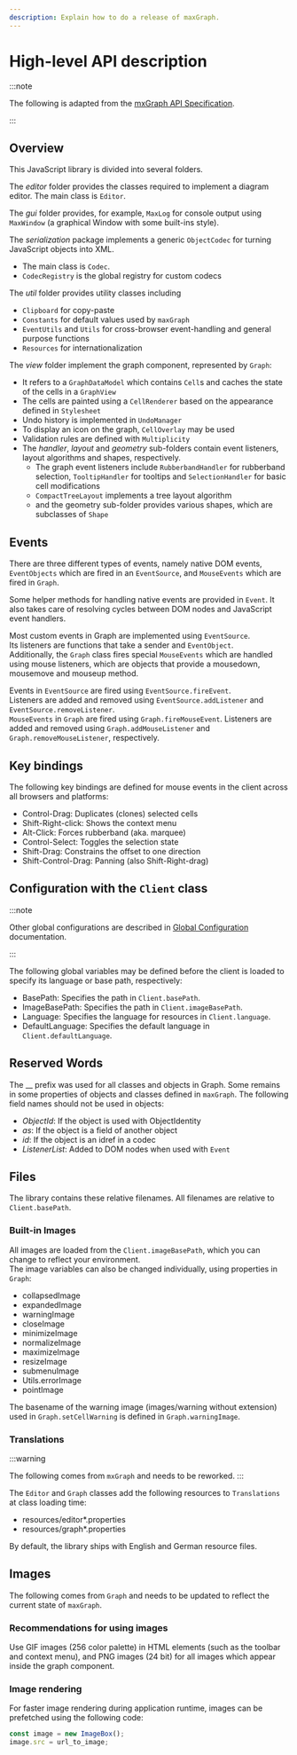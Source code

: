```yaml
---
description: Explain how to do a release of maxGraph.
---
```


# High-level API description

:::note

The following is adapted from the [mxGraph API Specification](ttps://github.com/jgraph/graph/blob/v4.2.2/javascript/src/js/index.txt).

:::

## Overview

This JavaScript library is divided into several folders.

The *editor* folder provides the classes required to implement a diagram editor.
The main class is `Editor`.

The *gui* folder provides, for example, `MaxLog` for console output using `MaxWindow` (a graphical Window with some built-ins style).

The *serialization* package implements a generic `ObjectCodec` for turning JavaScript objects into XML.
- The main class is `Codec`.
- `CodecRegistry` is the global registry for custom codecs

The *util* folder provides utility classes including
- `Clipboard` for copy-paste
- `Constants` for default values used by `maxGraph`
- `EventUtils` and `Utils` for cross-browser event-handling and general purpose functions
- `Resources` for internationalization

The *view* folder implement the graph component, represented by `Graph`:
- It refers to a `GraphDataModel` which contains `Cell`s and caches the state of the cells in a `GraphView`
- The cells are painted using a `CellRenderer` based on the appearance defined in `Stylesheet`
- Undo history is implemented in `UndoManager`
- To display an icon on the graph, `CellOverlay` may be used
- Validation rules are defined with `Multiplicity`
- The *handler*, *layout* and *geometry* sub-folders contain event listeners, layout algorithms and shapes, respectively.
  - The graph event listeners include `RubberbandHandler` for rubberband selection, `TooltipHandler` for tooltips and `SelectionHandler` for  basic cell modifications
  - `CompactTreeLayout` implements a tree layout algorithm
  -  and the geometry sub-folder provides various shapes, which are subclasses of `Shape`


## Events

There are three different types of events, namely native DOM events, `EventObjects` which are fired in an `EventSource`, and `MouseEvents` which are fired in `Graph`.

Some helper methods for handling native events are provided in `Event`.
It  also takes care of resolving cycles between DOM nodes and JavaScript event handlers.

Most custom events in Graph are implemented using `EventSource`. \
Its listeners are functions that take a sender and `EventObject`. \
Additionally, the `Graph` class fires special `MouseEvents` which are handled using mouse listeners, which are objects that provide a mousedown, mousemove and mouseup method.

Events in `EventSource` are fired using `EventSource.fireEvent`. \
Listeners are added and removed using `EventSource.addListener` and `EventSource.removeListener`. \
`MouseEvents` in `Graph` are fired using `Graph.fireMouseEvent`. Listeners are added and removed using `Graph.addMouseListener` and `Graph.removeMouseListener`, respectively.


## Key bindings

The following key bindings are defined for mouse events in the client across all browsers and platforms:
- Control-Drag: Duplicates (clones) selected cells
- Shift-Right-click: Shows the context menu
- Alt-Click: Forces rubberband (aka. marquee)
- Control-Select: Toggles the selection state
- Shift-Drag: Constrains the offset to one direction
- Shift-Control-Drag: Panning (also Shift-Right-drag)


## Configuration with the `Client` class

:::note

Other global configurations are described in [Global Configuration](../usage/global-configuration.md) documentation.

:::

The following global variables may be defined before the client is loaded to specify its language or base path, respectively:
- BasePath: Specifies the path in `Client.basePath`.
- ImageBasePath: Specifies the path in `Client.imageBasePath`.
- Language: Specifies the language for resources in `Client.language`.
- DefaultLanguage: Specifies the default language in `Client.defaultLanguage`.


## Reserved Words

The __ prefix was used for all classes and objects in Graph. Some remains in some properties of objects and classes defined in `maxGraph`.
The following field names should not be used in objects:
- *ObjectId*: If the object is used with ObjectIdentity
- *as*: If the object is a field of another object
- *id*: If the object is an idref in a codec
- *ListenerList*: Added to DOM nodes when used with `Event`


## Files

The library contains these relative filenames. All filenames are relative to `Client.basePath`.

### Built-in Images

All images are loaded from the `Client.imageBasePath`, which you can change to reflect your environment. \
The image variables can also be changed individually, using properties in `Graph`:
- collapsedImage
- expandedImage
- warningImage
- closeImage
- minimizeImage
- normalizeImage
- maximizeImage
- resizeImage
- submenuImage
- Utils.errorImage
- pointImage

The basename of the warning image (images/warning without extension) used in `Graph.setCellWarning` is defined in `Graph.warningImage`.


### Translations

:::warning

The following comes from `mxGraph` and needs to be reworked.
:::

The `Editor` and `Graph` classes add the following resources to `Translations` at class loading time:
- resources/editor*.properties
- resources/graph*.properties

By default, the library ships with English and German resource files.


## Images

The following comes from `Graph` and needs to be updated to reflect the current state of `maxGraph`.

### Recommendations for using images

Use GIF images (256 color palette) in HTML elements (such as the toolbar and context menu),
and PNG images (24 bit) for all images which appear inside the graph component.

### Image rendering

For faster image rendering during application runtime, images can be prefetched using the following code:

```javascript
const image = new ImageBox();
image.src = url_to_image;
```
